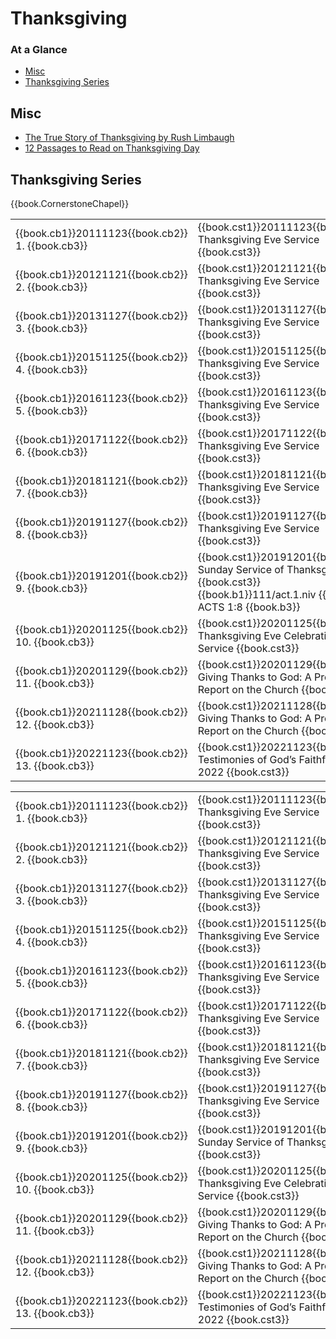 # Thanksgiving

<script type="text/javascript" src="utils.js"></script>

### At a Glance

- [Misc](#misc)
- [Thanksgiving Series](#thanksgiving-series)

## Misc

- [The True Story of Thanksgiving by Rush Limbaugh](https://officialrushlimbaugh.com/the-true-story-of-thanksgiving/)
- [12 Passages to Read on Thanksgiving Day](https://www.crossway.org/articles/12-passages-to-read-on-thanksgiving-day/)


## Thanksgiving Series

{{book.CornerstoneChapel}}

<!-- MASTER: vertical layout for "cell phone" responsive show/hide -->
<div class="phone">
<table>

<tr><td> {{book.cb1}}20111123{{book.cb2}} 1.  {{book.cb3}} </td><td> {{book.cst1}}20111123{{book.cst2}} Thanksgiving Eve Service                               {{book.cst3}}                                                             </td><td> 11/23/2011 </td>
<tr><td> {{book.cb1}}20121121{{book.cb2}} 2.  {{book.cb3}} </td><td> {{book.cst1}}20121121{{book.cst2}} Thanksgiving Eve Service                               {{book.cst3}}                                                             </td><td> 11/21/2012 </td>
<tr><td> {{book.cb1}}20131127{{book.cb2}} 3.  {{book.cb3}} </td><td> {{book.cst1}}20131127{{book.cst2}} Thanksgiving Eve Service                               {{book.cst3}}                                                             </td><td> 11/27/2013 </td>
<tr><td> {{book.cb1}}20151125{{book.cb2}} 4.  {{book.cb3}} </td><td> {{book.cst1}}20151125{{book.cst2}} Thanksgiving Eve Service                               {{book.cst3}}                                                             </td><td> 11/25/2015 </td>
<tr><td> {{book.cb1}}20161123{{book.cb2}} 5.  {{book.cb3}} </td><td> {{book.cst1}}20161123{{book.cst2}} Thanksgiving Eve Service                               {{book.cst3}}                                                             </td><td> 11/23/2016 </td>
<tr><td> {{book.cb1}}20171122{{book.cb2}} 6.  {{book.cb3}} </td><td> {{book.cst1}}20171122{{book.cst2}} Thanksgiving Eve Service                               {{book.cst3}}                                                             </td><td> 11/22/2017 </td>
<tr><td> {{book.cb1}}20181121{{book.cb2}} 7.  {{book.cb3}} </td><td> {{book.cst1}}20181121{{book.cst2}} Thanksgiving Eve Service                               {{book.cst3}}                                                             </td><td> 11/21/2018 </td>
<tr><td> {{book.cb1}}20191127{{book.cb2}} 8.  {{book.cb3}} </td><td> {{book.cst1}}20191127{{book.cst2}} Thanksgiving Eve Service                               {{book.cst3}}                                                             </td><td> 11/27/2019 </td>
<tr><td> {{book.cb1}}20191201{{book.cb2}} 9.  {{book.cb3}} </td><td> {{book.cst1}}20191201{{book.cst2}} Sunday Service of Thanksgiving                         {{book.cst3}} <br/> {{book.b1}}111/act.1.niv {{book.b2}} ACTS 1:8 {{book.b3}} </td><td> 12/01/2019 </td>
<tr><td> {{book.cb1}}20201125{{book.cb2}} 10. {{book.cb3}} </td><td> {{book.cst1}}20201125{{book.cst2}} Thanksgiving Eve Celebration Service                   {{book.cst3}}                                                             </td><td> 11/25/2020 </td>
<tr><td> {{book.cb1}}20201129{{book.cb2}} 11. {{book.cb3}} </td><td> {{book.cst1}}20201129{{book.cst2}} Giving Thanks to God: A Progress Report on the Church  {{book.cst3}}                                                             </td><td> 11/29/2020 </td>
<tr><td> {{book.cb1}}20211128{{book.cb2}} 12. {{book.cb3}} </td><td> {{book.cst1}}20211128{{book.cst2}} Giving Thanks to God: A Progress Report on the Church  {{book.cst3}}                                                             </td><td> 11/28/2021 </td>
<tr><td> {{book.cb1}}20221123{{book.cb2}} 13. {{book.cb3}} </td><td> {{book.cst1}}20221123{{book.cst2}} Testimonies of God’s Faithfulness 2022                 {{book.cst3}}                                                             </td><td> 11/23/2022 </td>

</table>
</div>

<!-- COPY: horizontal layout for "desktop/tablet" responsive show/hide (simply add 2 columns to header and replace TWO FROM <br/> TO </td><td> -->
<div class="desktop">
<table>

<tr><td> {{book.cb1}}20111123{{book.cb2}} 1.  {{book.cb3}} </td><td> {{book.cst1}}20111123{{book.cst2}} Thanksgiving Eve Service                               {{book.cst3}} </td><td>                                                        </td><td> 11/23/2011 </td>
<tr><td> {{book.cb1}}20121121{{book.cb2}} 2.  {{book.cb3}} </td><td> {{book.cst1}}20121121{{book.cst2}} Thanksgiving Eve Service                               {{book.cst3}} </td><td>                                                        </td><td> 11/21/2012 </td>
<tr><td> {{book.cb1}}20131127{{book.cb2}} 3.  {{book.cb3}} </td><td> {{book.cst1}}20131127{{book.cst2}} Thanksgiving Eve Service                               {{book.cst3}} </td><td>                                                        </td><td> 11/27/2013 </td>
<tr><td> {{book.cb1}}20151125{{book.cb2}} 4.  {{book.cb3}} </td><td> {{book.cst1}}20151125{{book.cst2}} Thanksgiving Eve Service                               {{book.cst3}} </td><td>                                                        </td><td> 11/25/2015 </td>
<tr><td> {{book.cb1}}20161123{{book.cb2}} 5.  {{book.cb3}} </td><td> {{book.cst1}}20161123{{book.cst2}} Thanksgiving Eve Service                               {{book.cst3}} </td><td>                                                        </td><td> 11/23/2016 </td>
<tr><td> {{book.cb1}}20171122{{book.cb2}} 6.  {{book.cb3}} </td><td> {{book.cst1}}20171122{{book.cst2}} Thanksgiving Eve Service                               {{book.cst3}} </td><td>                                                        </td><td> 11/22/2017 </td>
<tr><td> {{book.cb1}}20181121{{book.cb2}} 7.  {{book.cb3}} </td><td> {{book.cst1}}20181121{{book.cst2}} Thanksgiving Eve Service                               {{book.cst3}} </td><td>                                                        </td><td> 11/21/2018 </td>
<tr><td> {{book.cb1}}20191127{{book.cb2}} 8.  {{book.cb3}} </td><td> {{book.cst1}}20191127{{book.cst2}} Thanksgiving Eve Service                               {{book.cst3}} </td><td>                                                        </td><td> 11/27/2019 </td>
<tr><td> {{book.cb1}}20191201{{book.cb2}} 9.  {{book.cb3}} </td><td> {{book.cst1}}20191201{{book.cst2}} Sunday Service of Thanksgiving                         {{book.cst3}} </td><td> {{book.b1}}111/act.1.niv {{book.b2}} ACTS 1:8 {{book.b3}}  </td><td> 12/01/2019 </td>
<tr><td> {{book.cb1}}20201125{{book.cb2}} 10. {{book.cb3}} </td><td> {{book.cst1}}20201125{{book.cst2}} Thanksgiving Eve Celebration Service                   {{book.cst3}} </td><td>                                                        </td><td> 11/25/2020 </td>
<tr><td> {{book.cb1}}20201129{{book.cb2}} 11. {{book.cb3}} </td><td> {{book.cst1}}20201129{{book.cst2}} Giving Thanks to God: A Progress Report on the Church  {{book.cst3}} </td><td>                                                        </td><td> 11/29/2020 </td>
<tr><td> {{book.cb1}}20211128{{book.cb2}} 12. {{book.cb3}} </td><td> {{book.cst1}}20211128{{book.cst2}} Giving Thanks to God: A Progress Report on the Church  {{book.cst3}} </td><td>                                                        </td><td> 11/28/2021 </td>
<tr><td> {{book.cb1}}20221123{{book.cb2}} 13. {{book.cb3}} </td><td> {{book.cst1}}20221123{{book.cst2}} Testimonies of God’s Faithfulness 2022                 {{book.cst3}} </td><td>                                                        </td><td> 11/23/2022 </td>

</table>
</div>


<script>
  // explicitly invoke our page setup here
  // - believe this is executed after all DOM elms (above) are up-and-running)
  // - was having difficulty with following:
  //      window.addEventListener('load', pageSetup());
  //      * it was in fact executed EACH time the page is loaded
  //      * HOWEVER the 'onload' event fired ONLY ONCE (not in navigating to other page and back)
  //        - this must have something to do with how GITBOOK does it's navigation
  //          ... not really sure

  // handles BOTH registerImgClickFullScreenHandlers() & initializeCompletedChecks()
  pageSetup();
</script>
